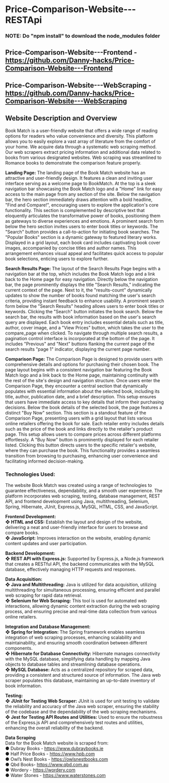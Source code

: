 # Price-Comparison-Website---RESTApi
### NOTE: Do "npm install" to download the node_modules folder
## Price-Comparison-Website---Frontend - https://github.com/Danny-hacks/Price-Comparison-Website---Frontend
## Price-Comparison-Website---WebScraping - https://github.com/Danny-hacks/Price-Comparison-Website---WebScraping 

## **Website Description and Overview**

Book Match is a user-friendly website that offers a wide range of reading options for readers who
value convenience and diversity. This platform allows you to easily explore a vast array of
literature from the comfort of your home. We acquire data through a systematic web scraping
method. Our web scrapers extract pricing information and additional data related to books from
various designated websites. Web scraping was streamlined to Romance books to demonstrate the comparison feature properly. 

**Landing Page:**
The landing page of the Book Match website has an attractive and user-friendly design. It
features a clean and inviting user interface serving as a welcome page to BookMatch. At the top is a sleek navigation bar showcasing the Book Match logo and a "Home" link for easy
access to the main page from any section of the site.
Below the navigation bar, the hero section immediately draws attention with a bold headline,
"Find and Compare!", encouraging users to explore the application's core functionality. This
section is complemented by descriptive text that eloquently articulates the transformative power
of books, positioning them as gateways to diverse experiences and emotions.
A prominent search form below the hero section invites users to enter book titles or keywords.
The "Search" button provides a call-to-action for initiating book searches.
The "Popular Books" section is a dynamic gateway to featured literary works. Displayed in a
grid layout, each book card includes captivating book cover images, accompanied by concise
titles and author names. This arrangement enhances visual appeal and facilitates quick access to
popular book selections, enticing users to explore further.

**Search Results Page:**
The layout of the Search Results Page begins with a navigation bar at the top, which includes the
Book Match logo and a link back to the Home page for easy navigation. Directly below the
navigation bar, the page prominently displays the title "Search Results," indicating the current
context of the page. Next to it, the "results-count" dynamically updates to show the number of
books found matching the user's search criteria, providing instant feedback to enhance usability.
A prominent search form below the "Search Results" heading allows users to enter book titles or
keywords. Clicking the "Search" button initiates the book search. Below the search bar, the
results with book information based on the user's search query are displayed. Each book entry
includes essential details such as title, author, cover image, and a "View Prices" button, which
takes the user to the compare_page when clicked.
To navigate through multiple search results, a pagination control interface is incorporated at the
bottom of the page. It includes "Previous" and "Next" buttons flanking the current page of the
search results "page 1" indicator, displaying the current page number.

**Comparison Page:**
The Comparison Page is designed to provide users with comprehensive details and options for
purchasing their chosen book. The page layout begins with a consistent navigation bar featuring
the Book Match logo and a link back to the Home page, maintaining continuity with the rest of
the site's design and navigation structure.
Once users enter the Comparison Page, they encounter a central section that dynamically
populates with essential information about the selected book, including its title, author,
publication date, and a brief description. This setup ensures that users have immediate access to
key details that inform their purchasing decisions.
Below the book details of the selected book, the page features a distinct "Buy Now" section. This
section is a standout feature of the Comparison Page, presenting users with a grid layout that lists
various online retailers offering the book for sale. Each retailer entry includes details such as the
price of the book and links directly to the retailer's product page. This setup allows users to
compare prices across different platforms effortlessly.
A "Buy Now" button is prominently displayed for each retailer listed. Clicking this button directs
users to the specific retailer's website, where they can purchase the book. This functionality
provides a seamless transition from browsing to purchasing, enhancing user convenience and
facilitating informed decision-making.

### **Technologies Used:**
The website Book Match was created using a range of technologies to guarantee effectiveness,
dependability, and a smooth user experience. The platform incorporates web scraping, testing,
database management, REST API, and frontend development using Java, multithreading,
Selenium, Spring, Hibernate, JUnit, Express.js, MySQL, HTML, CSS, and JavaScript.

**Frontend Development:** <br/>
**❖ HTML and CSS:** Establish the layout and design of the website, delivering a neat and
user-friendly interface for users to browse and compare books. <br/>
**❖ JavaScript:** Improves interaction on the website, enabling dynamic content updates and
user participation.

**Backend Development:** <br/>
**❖ REST API with Express.js:** Supported by Express.js, a Node.js framework that creates a
RESTful API, the backend communicates with the MySQL database, effectively
managing HTTP requests and responses.

**Data Acquisition:** <br/>
**❖ Java and Multithreading:** Java is utilized for data acquisition, utilizing multithreading for
simultaneous processing, ensuring efficient and parallel web scraping for rapid data
retrieval. <br/>
**❖ Selenium for Web Scraping:** This tool is used for automated web interactions, allowing
dynamic content extraction during the web scraping process, and ensuring precise and
real-time data collection from various online retailers.

**Integration and Database Management:** <br/>
**❖ Spring for Integration:** The Spring framework enables seamless integration of web
scraping processes, enhancing scalability and maintainability, and ensuring smooth
coordination between different components. <br/>
**❖ Hibernate for Database Connectivity:** Hibernate manages connectivity with the MySQL
database, simplifying data handling by mapping Java objects to database tables and
streamlining database operations. <br/>
**❖ MySQL Database:** Acts as a centralized repository for scraped data, providing a
consistent and structured source of information. The Java web scraper populates this
database, maintaining an up-to-date inventory of book information. <br/>

**Testing:** <br/>
**❖ JUnit for Testing Web Scraper:** JUnit is used for unit testing to validate the reliability and
accuracy of the Java web scraper, ensuring the stability of the codebase and the
dependability of the web scraping mechanisms. <br/>
**❖ Jest for Testing API Routes and Utilities:** Used to ensure the robustness of the Express.js
API and comprehensively test routes and utilities, enhancing the overall reliability of the
backend. <br/>

**Data Scraping** <br/>
Data for the Book Match website is scraped from: <br/>
● Dubray Books - https://www.dubraybooks.ie <br/>
● Half Price Books - https://www.hpb.com <br/>
● Owl’s Nest Books - https://owlsnestbooks.com <br/>
● Qbd Books- https://www.qbd.com.au <br/>
● Wordery - https://wordery.com <br/>
● Water Stones - https://www.waterstones.com
